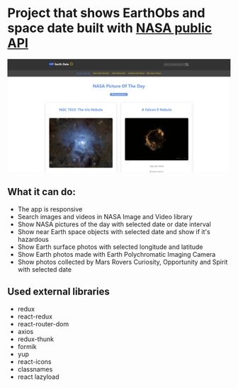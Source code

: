 # Project that shows EarthObs and space date built with [NASA public API](https://api.nasa.gov/)

![image](https://github.com/Nickborovkov/Earth_Data/blob/master/appScreenshot.png)

## What it can do:
- The app is responsive
- Search images and videos in NASA Image and Video library
- Show NASA pictures of the day with selected date or date interval
- Show near Earth space objects with selected date and show if it's hazardous
- Show Earth surface photos with selected longitude and latitude
- Show Earth photos made with Earth Polychromatic Imaging Camera
- Show photos collected by Mars Rovers Curiosity, Opportunity and Spirit with selected date

## Used external libraries
- redux
- react-redux
- react-router-dom
- axios
- redux-thunk
- formik
- yup
- react-icons
- classnames
- react lazyload
